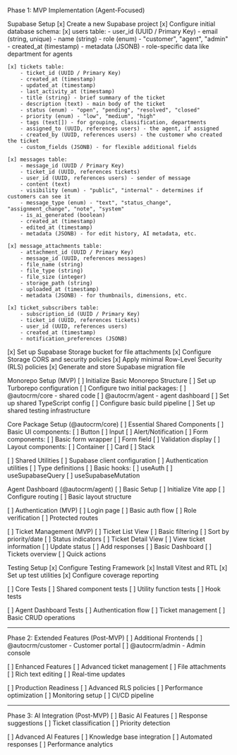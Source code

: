Phase 1: MVP Implementation (Agent-Focused)

Supabase Setup
[x] Create a new Supabase project
[x] Configure initial database schema:
    [x] users table:
        - user_id (UUID / Primary Key)
        - email (string, unique)
        - name (string)
        - role (enum) - "customer", "agent", "admin"
        - created_at (timestamp)
        - metadata (JSONB) - role-specific data like department for agents
        
    [x] tickets table:
        - ticket_id (UUID / Primary Key)
        - created_at (timestamp)
        - updated_at (timestamp)
        - last_activity_at (timestamp)
        - title (string) - brief summary of the ticket
        - description (text) - main body of the ticket
        - status (enum) - "open", "pending", "resolved", "closed"
        - priority (enum) - "low", "medium", "high"
        - tags (text[]) - for grouping, classification, departments
        - assigned_to (UUID, references users) - the agent, if assigned
        - created_by (UUID, references users) - the customer who created the ticket
        - custom_fields (JSONB) - for flexible additional fields

    [x] messages table:
        - message_id (UUID / Primary Key)
        - ticket_id (UUID, references tickets)
        - user_id (UUID, references users) - sender of message
        - content (text)
        - visibility (enum) - "public", "internal" - determines if customers can see it
        - message_type (enum) - "text", "status_change", "assignment_change", "note", "system"
        - is_ai_generated (boolean)
        - created_at (timestamp)
        - edited_at (timestamp)
        - metadata (JSONB) - for edit history, AI metadata, etc.

    [x] message_attachments table:
        - attachment_id (UUID / Primary Key)
        - message_id (UUID, references messages)
        - file_name (string)
        - file_type (string)
        - file_size (integer)
        - storage_path (string)
        - uploaded_at (timestamp)
        - metadata (JSONB) - for thumbnails, dimensions, etc.

    [x] ticket_subscribers table:
        - subscription_id (UUID / Primary Key)
        - ticket_id (UUID, references tickets)
        - user_id (UUID, references users)
        - created_at (timestamp)
        - notification_preferences (JSONB)

[x] Set up Supabase Storage bucket for file attachments
[x] Configure Storage CORS and security policies
[x] Apply minimal Row-Level Security (RLS) policies
[x] Generate and store Supabase migration file

Monorepo Setup (MVP)
[ ] Initialize Basic Monorepo Structure
    [ ] Set up Turborepo configuration
    [ ] Configure two initial packages:
        [ ] @autocrm/core - shared code
        [ ] @autocrm/agent - agent dashboard
    [ ] Set up shared TypeScript config
    [ ] Configure basic build pipeline
    [ ] Set up shared testing infrastructure

Core Package Setup (@autocrm/core)
[ ] Essential Shared Components
    [ ] Basic UI components:
        [ ] Button
        [ ] Input
        [ ] Alert/Notification
    [ ] Form components:
        [ ] Basic form wrapper
        [ ] Form field
        [ ] Validation display
    [ ] Layout components:
        [ ] Container
        [ ] Card
        [ ] Stack

[ ] Shared Utilities
    [ ] Supabase client configuration
    [ ] Authentication utilities
    [ ] Type definitions
    [ ] Basic hooks:
        [ ] useAuth
        [ ] useSupabaseQuery
        [ ] useSupabaseMutation

Agent Dashboard (@autocrm/agent)
[ ] Basic Setup
    [ ] Initialize Vite app
    [ ] Configure routing
    [ ] Basic layout structure

[ ] Authentication (MVP)
    [ ] Login page
    [ ] Basic auth flow
    [ ] Role verification
    [ ] Protected routes

[ ] Ticket Management (MVP)
    [ ] Ticket List View
        [ ] Basic filtering
        [ ] Sort by priority/date
        [ ] Status indicators
    [ ] Ticket Detail View
        [ ] View ticket information
        [ ] Update status
        [ ] Add responses
    [ ] Basic Dashboard
        [ ] Tickets overview
        [ ] Quick actions

Testing Setup
[x] Configure Testing Framework
    [x] Install Vitest and RTL
    [x] Set up test utilities
    [x] Configure coverage reporting

[ ] Core Tests
    [ ] Shared component tests
    [ ] Utility function tests
    [ ] Hook tests

[ ] Agent Dashboard Tests
    [ ] Authentication flow
    [ ] Ticket management
    [ ] Basic CRUD operations

---
Phase 2: Extended Features (Post-MVP)
[ ] Additional Frontends
    [ ] @autocrm/customer - Customer portal
    [ ] @autocrm/admin - Admin console

[ ] Enhanced Features
    [ ] Advanced ticket management
    [ ] File attachments
    [ ] Rich text editing
    [ ] Real-time updates

[ ] Production Readiness
    [ ] Advanced RLS policies
    [ ] Performance optimization
    [ ] Monitoring setup
    [ ] CI/CD pipeline

---
Phase 3: AI Integration (Post-MVP)
[ ] Basic AI Features
    [ ] Response suggestions
    [ ] Ticket classification
    [ ] Priority detection

[ ] Advanced AI Features
    [ ] Knowledge base integration
    [ ] Automated responses
    [ ] Performance analytics